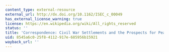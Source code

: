 ```yaml
---
content_type: external-resource
external_url: http://dx.doi.org/10.1162/ISEC_c_00049
has_external_license_warning: true
license: https://en.wikipedia.org/wiki/All_rights_reserved
status: ''
title: 'Correspondence: Civil War Settlements and the Prospects for Peace'
uid: 8545a6c0-25f8-4112-917e-685956b15921
wayback_url: ''
---
```

